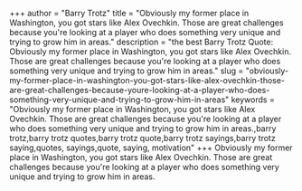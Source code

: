 +++
author = "Barry Trotz"
title = "Obviously my former place in Washington, you got stars like Alex Ovechkin. Those are great challenges because you're looking at a player who does something very unique and trying to grow him in areas."
description = "the best Barry Trotz Quote: Obviously my former place in Washington, you got stars like Alex Ovechkin. Those are great challenges because you're looking at a player who does something very unique and trying to grow him in areas."
slug = "obviously-my-former-place-in-washington-you-got-stars-like-alex-ovechkin-those-are-great-challenges-because-youre-looking-at-a-player-who-does-something-very-unique-and-trying-to-grow-him-in-areas"
keywords = "Obviously my former place in Washington, you got stars like Alex Ovechkin. Those are great challenges because you're looking at a player who does something very unique and trying to grow him in areas.,barry trotz,barry trotz quotes,barry trotz quote,barry trotz sayings,barry trotz saying,quotes, sayings,quote, saying, motivation"
+++
Obviously my former place in Washington, you got stars like Alex Ovechkin. Those are great challenges because you're looking at a player who does something very unique and trying to grow him in areas.
